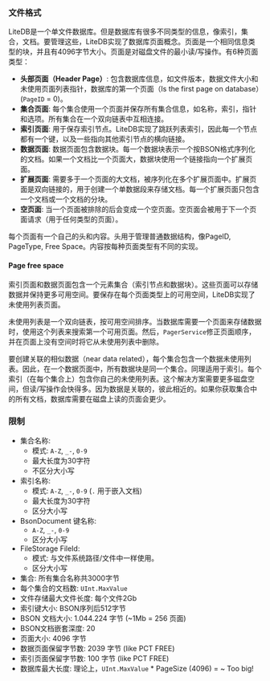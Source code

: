 ### 文件格式

LiteDB是一个单文件数据库。但是数据库有很多不同类型的信息，像索引，集合，文档。要管理这些，LiteDB实现了数据库页面概念。页面是一个相同信息类型的块，并且有4096字节大小。页面是对磁盘文件的最小读/写操作。有6种页面类型：

- **头部页面（Header Page）**: 包含数据库信息，如文件版本，数据文件大小和未使用页面列表指针，数据库的第一个页面（Is the first page on database）(`PageID` = 0)。
- **集合页面**: 每个集合使用一个页面并保存所有集合信息，如名称，索引，指针和选项。所有集合在一个双向链表中互相连接。
- **索引页面**: 用于保存索引节点。LiteDB实现了跳跃列表索引，因此每一个节点都有一个键，以及一些指向其他索引节点的横向链接。
- **数据页面**: 数据页面包含数据块。每一个数据块表示一个按BSON格式序列化的文档。如果一个文档比一个页面大，数据块使用一个链接指向一个扩展页面。
- **扩展页面**: 需要多于一个页面的大文档，被序列化在多个扩展页面中。扩展页面是双向链接的，用于创建一个单数据段来存储文档。每一个扩展页面只包含一个文档或一个文档的分块。
- **空页面**: 当一个页面被排除的后会变成一个空页面。空页面会被用于下一个页面请求（用于任何类型的页面）。

每个页面有一个自己的头和内容。头用于管理普通数据结构，像PageID, PageType, Free Space。内容按每种页面类型有不同的实现。

#### Page free space

索引页面和数据页面包含一个元素集合（索引节点和数据块）。这些页面可以存储数据并保持更多可用空间。要保存在每个页面类型上的可用空间，LiteDB实现了未使用列表页面。

未使用列表是一个双向链表，按可用空间排序。当数据库需要一个页面来存储数据时，使用这个列表来搜索第一个可用页面。然后，`PagerService`修正页面顺序，并在页面上没有空间时将它从未使用列表中删除。

要创建关联的相似数据（near data related），每个集合包含一个数据未使用列表。因此，在一个数据页面中，所有数据块是同一个集合。同理适用于索引。每个索引（在每个集合上）包含你自己的未使用列表。这个解决方案需要更多磁盘空间，但读/写操作会快得多。因为数据是关联的，彼此相近的。如果你获取集合中的所有文档，数据库需要在磁盘上读的页面会更少。

### 限制

- 集合名称:
    - 模式: `A-Z`, `_-`, `0-9`
    - 最大长度为30字符
    - 不区分大小写
- 索引名称: 
    - 模式: `A-Z`, `_-`, `0-9` (`.` 用于嵌入文档)
    - 最大长度为30字符
    - 区分大小写
- BsonDocument 键名称: 
    - `A-Z`, `_-`, `0-9`
    - 区分大小写
- FileStorage FileId:
    - 模式: 与文件系统路径/文件中一样使用。
    - 区分大小写
- 集合: 所有集合名称共3000字节
- 每个集合的文档数: `UInt.MaxValue`
- 文件存储最大文件长度: 每个文件2Gb
- 索引键大小: BSON序列后512字节
- BSON 文档大小: 1.044.224 字节 (~1Mb = 256 页面)
- BSON文档嵌套深度: 20 
- 页面大小: 4096 字节
- 数据页面保留字节数: 2039 字节 (like PCT FREE)
- 索引页面保留字节数: 100 字节 (like PCT FREE)
- 数据库最大长度: 理论上，`UInt.MaxValue` * PageSize (4096) = ~ Too big!
